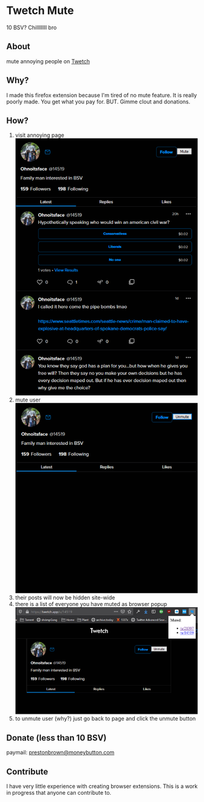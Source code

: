 # Twetch Mute
10 BSV? Chillllllll bro

## About
mute annoying people on [Twetch](http://twetch.app)

## Why?
I made this firefox extension because I'm tired of no mute feature. It is really poorly made. You get what you pay for. BUT. Gimme clout and donations.

## How?
1. visit annoying page ![annoying](./readme/unmuted-image.png)
2. mute user ![mute](./readme/muted-image.png)
3. their posts will now be hidden site-wide
4. there is a list of everyone you have muted as browser popup ![list](./readme/list.png)
5. to unmute user (why?) just go back to page and click the unmute button

## Donate (less than 10 BSV)
paymail: prestonbrown@moneybutton.com

## Contribute
I have very little experience with creating browser extensions. This is a work in progress that anyone can contribute to.